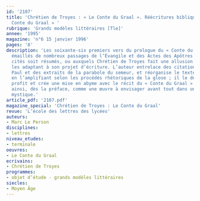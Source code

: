 ```yaml
---
id: '2107'
title: 'Chrétien de Troyes : « Le Conte du Graal ». Réécritures bibliques dans « Le
  Conte du Graal » '
rubrique: 'Grands modèles littéraires [Tle]'
annee: '1995'
magazine: 'n°6 15 janvier 1996'
pages: '8'
description: 'Les soixante-six premiers vers du prologue du « Conte du Graal » sont
  émaillés de nombreux passages de l’Évangile et des Actes des Apôtres qui sont soit
  cités soit résumés, ou auxquels Chrétien de Troyes fait une allusion explicite en
  les adaptant à son projet d’écriture. L’auteur entrelace des citations de saint
  Paul et des extraits de la parabole du semeur, et réorganise le texte biblique tout
  en l’amplifiant selon les procédés rhétoriques de la glose ; il le détourne à son
  profit et crée une mise en abyme avec le récit du « Conte du Graal » qui apparaît
  ainsi, dès la préface, comme une œuvre à envisager avant tout dans une perspective
  mystique.'
article_pdf: '2107.pdf'
magazine_special: 'Chrétien de Troyes : Le Conte du Graal'
revue: 'L’école des lettres des lycées'
auteurs:
- Marc Le Person
disciplines:
- lettres
niveau_etudes:
- terminale
oeuvres:
- Le Conte du Graal
ecrivains:
- Chrétien de Troyes
programmes:
- objet d’étude - grands modèles littéraires
siecles:
- Moyen Âge
---
```

